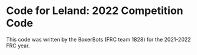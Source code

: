 # Code for Leland: 2022 Competition Code

This code was written by the BoxerBots (FRC team 1828) for the 2021-2022 FRC year.
